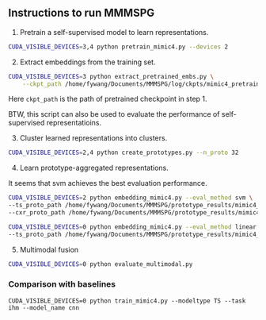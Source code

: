 ## Instructions to run MMMSPG

1. Pretrain a self-supervised model to learn representations.

```bash
CUDA_VISIBLE_DEVICES=3,4 python pretrain_mimic4.py --devices 2
```

2. Extract embeddings from the training set.

```bash
CUDA_VISIBLE_DEVICES=3 python extract_pretrained_embs.py \
    --ckpt_path /home/fywang/Documents/MMMSPG/log/ckpts/mimic4_pretrain_2024-09-23_16-24-57/epoch=66-step=13802.ckpt
```
Here `ckpt_path` is the path of pretrained checkpoint in step 1.

BTW, this script can also be used to evaluate the performance of self-supervised representatioins. 

3. Cluster learned representations into clusters. 

```bash
CUDA_VISIBLE_DEVICES=2,4 python create_prototypes.py --n_proto 32
```

4. Learn prototype-aggregated representations.

It seems that svm achieves the best evaluation performance.
```bash
CUDA_VISIBLE_DEVICES=2 python embedding_mimic4.py --eval_method svm \
--ts_proto_path /home/fywang/Documents/MMMSPG/prototype_results/mimic4_pretrain/ts_proto_32.pkl \
--cxr_proto_path /home/fywang/Documents/MMMSPG/prototype_results/mimic4_pretrain/cxr_proto_32.pkl

CUDA_VISIBLE_DEVICES=0 python embedding_mimic4.py --eval_method linear \
--ts_proto_path /home/fywang/Documents/MMMSPG/prototype_results/mimic4_pretrain/mm_proto_32.pkl
```

5. Multimodal fusion 

```bash
CUDA_VISIBLE_DEVICES=0 python evaluate_multimodal.py
```

### Comparison with baselines
```
CUDA_VISIBLE_DEVICES=0 python train_mimic4.py --modeltype TS --task ihm --model_name cnn
```